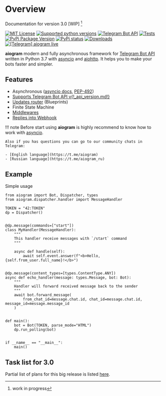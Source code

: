 # Overview

Documentation for version 3.0 [WIP] [^1]

[![MIT License](https://img.shields.io/pypi/l/aiogram.svg)](https://opensource.org/licenses/MIT)
[![Supported python versions](https://img.shields.io/pypi/pyversions/aiogram.svg)](https://pypi.python.org/pypi/aiogram)
[![Telegram Bot API](https://img.shields.io/badge/Telegram%20Bot%20API-{!_api_version.md!}-blue.svg?logo=telegram)](https://core.telegram.org/bots/api)
[![Tests](https://github.com/aiogram/aiogram/workflows/Tests/badge.svg?branch=dev-3.x)](https://github.com/aiogram/aiogram/actions)
[![PyPi Package Version](https://img.shields.io/pypi/v/aiogram.svg)](https://pypi.python.org/pypi/aiogram)
[![PyPi status](https://img.shields.io/pypi/status/aiogram.svg)](https://pypi.python.org/pypi/aiogram)
[![Downloads](https://img.shields.io/pypi/dm/aiogram.svg)](https://pypi.python.org/pypi/aiogram)
[![\[Telegram\] aiogram live](https://img.shields.io/badge/telegram-aiogram-blue.svg)](https://t.me/aiogram_live)

**aiogram** modern and fully asynchronous framework for [Telegram Bot API](https://core.telegram.org/bots/api) written in Python 3.7 with [asyncio](https://docs.python.org/3/library/asyncio.html) and [aiohttp](https://github.com/aio-libs/aiohttp). It helps you to make your bots faster and simpler.


## Features

- Asynchronous ([asyncio docs](https://docs.python.org/3/library/asyncio.html), [PEP-492](https://www.python.org/dev/peps/pep-0492/))
- [Supports Telegram Bot API v{!_api_version.md!}](api/index.md)
- [Updates router](dispatcher/index.md) (Blueprints)
- Finite State Machine
- [Middlewares](dispatcher/middlewares/index.md)
- [Replies into Webhook](https://core.telegram.org/bots/faq#how-can-i-make-requests-in-response-to-updates)


!!! note
    Before start using **aiogram** is highly recommend to know how to work with [asyncio](https://docs.python.org/3/library/asyncio.html).

    Also if you has questions you can go to our community chats in Telegram:

    - [English language](https://t.me/aiogram)
    - [Russian language](https://t.me/aiogram_ru)


## Example

Simple usage
```python3 
from aiogram import Bot, Dispatcher, types
from aiogram.dispatcher.handler import MessageHandler

TOKEN = "42:TOKEN"
dp = Dispatcher()


@dp.message(commands=["start"])
class MyHandler(MessageHandler):
    """
    This handler receive messages with `/start` command
    """

    async def handle(self):
        await self.event.answer(f"<b>Hello, {self.from_user.full_name}!</b>")


@dp.message(content_types=[types.ContentType.ANY])
async def echo_handler(message: types.Message, bot: Bot):
    """
    Handler will forward received message back to the sender
    """
    await bot.forward_message(
        from_chat_id=message.chat.id, chat_id=message.chat.id, message_id=message.message_id
    )


def main():
    bot = Bot(TOKEN, parse_mode="HTML")
    dp.run_polling(bot)


if __name__ == "__main__":
    main()
```

## Task list for 3.0
Partial list of plans for this big release is listed [here](todo.md).

[^1]: work in progress
